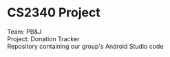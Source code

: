 # CS2340 Project
Team: PB&J<br>
Project: Donation Tracker<br>
Repository containing our group's Android Studio code
